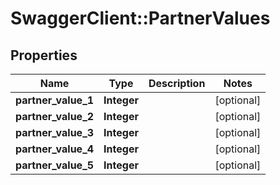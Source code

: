 # SwaggerClient::PartnerValues

## Properties
Name | Type | Description | Notes
------------ | ------------- | ------------- | -------------
**partner_value_1** | **Integer** |  | [optional] 
**partner_value_2** | **Integer** |  | [optional] 
**partner_value_3** | **Integer** |  | [optional] 
**partner_value_4** | **Integer** |  | [optional] 
**partner_value_5** | **Integer** |  | [optional] 


